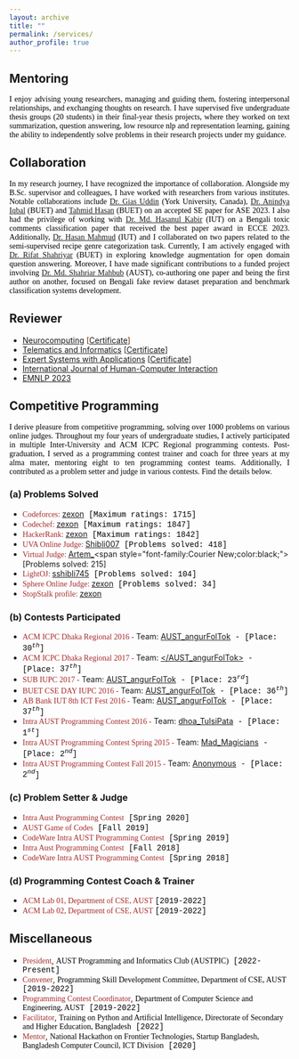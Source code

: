 ```yaml
---
layout: archive
title: ""
permalink: /services/
author_profile: true
---
```


## Mentoring

<p style="text-align:justify;color:black; font-family:Georgia">
I enjoy advising young researchers, managing and guiding them, fostering interpersonal relationships, and 
exchanging thoughts on research. I have supervised five undergraduate thesis groups (20 students) in their 
final-year thesis projects, where they worked on text summarization, question answering, low resource nlp 
and representation learning, gaining the ability to independently solve problems in their research projects 
under my guidance.
</p>

## Collaboration

<p style="text-align:justify;color:black; font-family:Georgia">
In my research journey, I have recognized the importance of collaboration. Alongside my B.Sc. supervisor and 
colleagues, I have worked with researchers from various institutes. Notable collaborations include 
<a href="https://giasuddin.ca/">Dr. Gias Uddin</a> (York University, Canada), 
<a href="https://cse.buet.ac.bd/faculty_list/detail/anindyaiqbal">Dr. Anindya Iqbal</a> (BUET) and <a href="https://tahmid04.github.io/">Tahmid Hasan</a> (BUET) on an accepted SE paper for ASE 2023. I also 
had the privilege of working with <a href="https://cse.iutoic-dhaka.edu/profile/hasanul">Dr. Md. Hasanul Kabir</a> (IUT) on a Bengali toxic 
comments classification paper that received the best paper award in ECCE 2023. Additionally, 
<a href="https://cse.iutoic-dhaka.edu/profile/hasan/education">Dr. Hasan Mahmud</a> (IUT) and I collaborated on two papers related to the 
semi-supervised recipe genre categorization task. Currently, I am actively engaged with 
<a href="http://rifatshahriyar.github.io/">Dr. Rifat Shahriyar</a> (BUET) in exploring knowledge augmentation for open 
domain question answering. Moreover, I have made significant contributions to a funded project involving 
<a href="https://www.aust.edu/cse/faculty_member/dr_md_shahriar_mahbub">Dr. Md. Shahriar Mahbub</a> (AUST), co-authoring one paper and being the first 
author on another, focused on Bengali fake review dataset preparation and benchmark classification systems development.
</p>

## Reviewer

+ [Neurocomputing](https://www.sciencedirect.com/journal/neurocomputing) <span style="color:#6E2C00">[[Certificate](https://shahariar-shibli.github.io/files/Reviewer/Certificate_NEUCOM_Recognised.pdf)]</span>
+ [Telematics and Informatics](https://www.sciencedirect.com/journal/telematics-and-informatics) [[Certificate](https://shahariar-shibli.github.io/files/Reviewer/Certificate_TELE_Recognised.pdf)]
+ [Expert Systems with Applications](https://www.sciencedirect.com/journal/expert-systems-with-applications) [[Certificate](https://shahariar-shibli.github.io/files/Reviewer/Certificate_ESWA_Recognised.pdf)]
+ [International Journal of Human-Computer Interaction](https://www.tandfonline.com/loi/hihc20)
+ [EMNLP 2023](https://2023.emnlp.org/)<br/>


## Competitive Programming

<p style="text-align:justify;color:black; font-family:Georgia">
I derive pleasure from competitive programming, solving over 1000 problems on various online judges. 
Throughout my four years of undergraduate studies, I actively participated in multiple Inter-University 
and ACM ICPC Regional programming contests. Post-graduation, I served as a programming contest trainer 
and coach for three years at my alma mater, mentoring eight to ten programming contest teams. Additionally, 
I contributed as a problem setter and judge in various contests. Find the details below.
</p>

### (a) Problems Solved

+ <span style="color:brown;font-family:Georgia;">Codeforces: </span> [zexon](https://codeforces.com/profile/zexon)<span style="font-family:Courier New;color:black;">  [Maximum ratings: $1715$]</span>
+ <span style="color:brown;font-family:Georgia;">Codechef: </span> [zexon](https://www.codechef.com/users/zexon)<span style="font-family:Courier New;color:black;">  [Maximum ratings: $1847$]</span>
+ <span style="color:brown;font-family:Georgia;">HackerRank: </span> [zexon](https://www.hackerrank.com/zexon?hr_r=1)<span style="font-family:Courier New;color:black;">  [Maximum ratings: $1842$]</span>
+ <span style="color:brown;font-family:Georgia;">UVA Online Judge: </span> [Shibli007](https://uhunt.onlinejudge.org/id/659594)<span style="font-family:Courier New;color:black;">  [Problems solved: $418$]</span>
+ <span style="color:brown;font-family:Georgia;">Virtual Judge: </span> [Artem_](https://vjudge.net/user/Artem_)<span style="font-family:Courier New;color:black;">  [Problems solved: $215$]</span>
+ <span style="color:brown;font-family:Georgia;">LightOJ: </span> [sshibli745](https://lightoj.com/user/sshibli745)<span style="font-family:Courier New;color:black;">  [Problems solved: $104$]</span>  
+ <span style="color:brown;font-family:Georgia;">Sphere Online Judge: </span> [zexon](https://www.spoj.com/users/zexon/)<span style="font-family:Courier New;color:black;">  [Problems solved: $34$]</span>
+ <span style="color:brown;font-family:Georgia;">StopStalk profile: </span> [zexon](https://www.stopstalk.com/user/profile/zexon)


### (b) Contests Participated

+ <span style="color:brown;font-family:Georgia;">ACM ICPC Dhaka Regional 2016 -</span> Team: [AUST_angurFolTok](https://algo.codemarshal.org/contests/ICPCDH2016/standings)<span style="font-family:Courier New;color:black;"> - [Place: $30^{th}$]</span>
+ <span style="color:brown;font-family:Georgia;">ACM ICPC Dhaka Regional 2017 -</span> Team: [</AUST_angurFolTok>](https://algo.codemarshal.org/contests/icpc-dhaka-17/standings)<span style="font-family:Courier New;color:black;"> - [Place: $37^{th}$]</span>
+ <span style="color:brown;font-family:Georgia;">SUB IUPC 2017 -</span> Team: [AUST_angurFolTok](https://toph.co/c/sub-inter-2017/standings)<span style="font-family:Courier New;color:black;"> - [Place: $23^{rd}$]</span>
+ <span style="color:brown;font-family:Georgia;">BUET CSE DAY IUPC 2016 -</span> Team: [AUST_angurFolTok](https://algo.codemarshal.org/contests/buet-iupc-2016/standings)<span style="font-family:Courier New;color:black;"> - [Place: $36^{th}$]</span>
+ <span style="color:brown;font-family:Georgia;">AB Bank IUT 8th ICT Fest 2016 -</span> Team: [AUST_angurFolTok](https://toph.co/c/iut-ict-fest-8/standings)<span style="font-family:Courier New;color:black;"> - [Place: $37^{th}$]</span>
+ <span style="color:brown;font-family:Georgia;">Intra AUST Programming Contest 2016 -</span> Team: [dhoa_TulsiPata](https://toph.co/c/aust-intra-fall-2016/standings)<span style="font-family:Courier New;color:black;"> - [Place: $1^{st}$]</span>
+ <span style="color:brown;font-family:Georgia;">Intra AUST Programming Contest Spring 2015 -</span> Team: [Mad_Magicians]()<span style="font-family:Courier New;color:black;"> - [Place: $2^{nd}$]</span>
+ <span style="color:brown;font-family:Georgia;">Intra AUST Programming Contest Fall 2015 -</span> Team: [Anonymous]()<span style="font-family:Courier New;color:black;"> - [Place: $2^{nd}$]</span>

### (c) Problem Setter & Judge 

+ <span style="color:brown;font-family:Georgia;">Intra Aust Programming Contest</span><span style="font-family:Courier New;color:black;"> [Spring 2020]</span>
+ <span style="color:brown;font-family:Georgia;">AUST Game of Codes</span><span style="font-family:Courier New;color:black;"> [Fall 2019]</span>
+ <span style="color:brown;font-family:Georgia;">CodeWare Intra AUST Programming Contest</span><span style="font-family:Courier New;color:black;"> [Spring 2019]</span>
+ <span style="color:brown;font-family:Georgia;">Intra Aust Programming Contest</span><span style="font-family:Courier New;color:black;"> [Fall 2018]</span>
+ <span style="color:brown;font-family:Georgia;">CodeWare Intra AUST Programming Contest</span><span style="font-family:Courier New;color:black;"> [Spring 2018]</span>

### (d) Programming Contest Coach & Trainer

+ <span style="color:brown;font-family:Georgia;">ACM Lab 01, Department of CSE, AUST  </span><span style="font-family:Courier New;color:black;">[2019-2022]</span>
+ <span style="color:brown;font-family:Georgia;">ACM Lab 02, Department of CSE, AUST  </span><span style="font-family:Courier New;color:black;">[2019-2022]</span>

## Miscellaneous

+ <span style="color:brown;font-family:Georgia;">President</span>, <span style="color:black;font-family:Georgia;">AUST Programming and Informatics Club (AUSTPIC)</span><span style="font-family:Courier New;color:black;">  [2022-Present]</span>
+ <span style="color:brown;font-family:Georgia;">Convener</span>, <span style="color:black;font-family:Georgia;">Programming Skill Development Committee, Department of CSE, AUST</span><span style="font-family:Courier New;color:black;">  [2019-2022]</span>
+ <span style="color:brown;font-family:Georgia;">Programming Contest Coordinator</span>, <span style="color:black;font-family:Georgia;">Department of Computer Science and Engineering, AUST</span><span style="font-family:Courier New;color:black;">  [2019-2022]</span>
+ <span style="color:brown;font-family:Georgia;">Facilitator</span>, <span style="color:black;font-family:Georgia;">Training on Python and Artificial Intelligence, Directorate of Secondary and Higher Education, Bangladesh</span><span style="font-family:Courier New;color:black;">  [2022]</span>
+ <span style="color:brown;font-family:Georgia;">Mentor</span>, <span style="color:black;font-family:Georgia;">National Hackathon on Frontier Technologies, Startup Bangladesh, Bangladesh Computer Council, ICT Division</span><span style="font-family:Courier New;color:black;">  [2020]</span>
